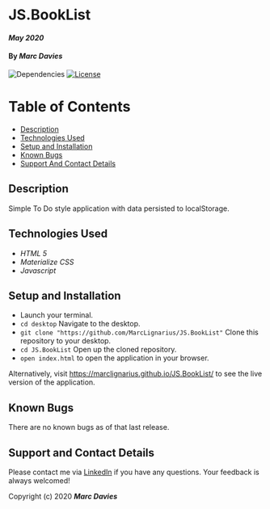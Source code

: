 # JS.BookList

#### _May 2020_

#### By _**Marc Davies**_

![Dependencies](https://img.shields.io/badge/dependencies-up%20to%20date-brightgreen.svg)
[![License](https://img.shields.io/badge/license-MIT-blue.svg)](https://opensource.org/licenses/MIT)

# Table of Contents

<!--ts-->

- [Description](#description)
- [Technologies Used](#technologies-used)
- [Setup and Installation](#setup-and-installation)
- [Known Bugs](#known-bugs)
- [Support And Contact Details](#support-and-contact-details)
<!--te-->

## Description

Simple To Do style application with data persisted to localStorage.

## Technologies Used

- _HTML 5_
- _Materialize CSS_
- _Javascript_

## Setup and Installation

- Launch your terminal.
- `cd desktop` Navigate to the desktop.
- `git clone "https://github.com/MarcLignarius/JS.BookList"` Clone this repository to your desktop.
- `cd JS.BookList` Open up the cloned repository.
- `open index.html` to open the application in your browser.

Alternatively, visit https://marclignarius.github.io/JS.BookList/ to see the live version of the application.

## Known Bugs

There are no known bugs as of that last release.

## Support and Contact Details

Please contact me via <a href="https://www.linkedin.com/in/marcdaviesriot/">LinkedIn</a> if you have any questions. Your feedback is always welcomed!

Copyright (c) 2020 **_Marc Davies_**
